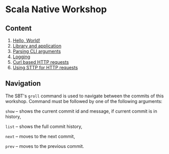 # Scala Native Workshop

## Content

1. [Hello, World!](./1_hello_world.md)
2. [Library and application](./2_lib_and_app.md)
3. [Parsing CLI arguments](./3_parsing_cli.md)
4. [Logging](./4_logging.md)
5. [Curl based HTTP requests](./5_curl_request.md)
6. [Using STTP for HTTP requests](./6_sttp.md)

## Navigation

The SBT's `groll` command is used to navigate between the commits of this workshop.
Command must be followed by one of the following arguments:

`show` – shows the current commit id and message, if current commit is in history,

`list` – shows the full commit history,

`next` – moves to the next commit,

`prev` – moves to the previous commit.